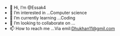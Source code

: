 - 👋 Hi, I’m @Essak4
- 👀 I’m interested in ...Computer science
- 🌱 I’m currently learning ...Coding
- 💞️ I’m looking to collaborate on ...
- 📫 How to reach me ...Via emil:Dhukhan11@gmil.com

<!---
Essak4/Essak4 is a ✨ special ✨ repository because its `README.md` (this file) appears on your GitHub profile.
You can click the Preview link to take a look at your changes.
--->
